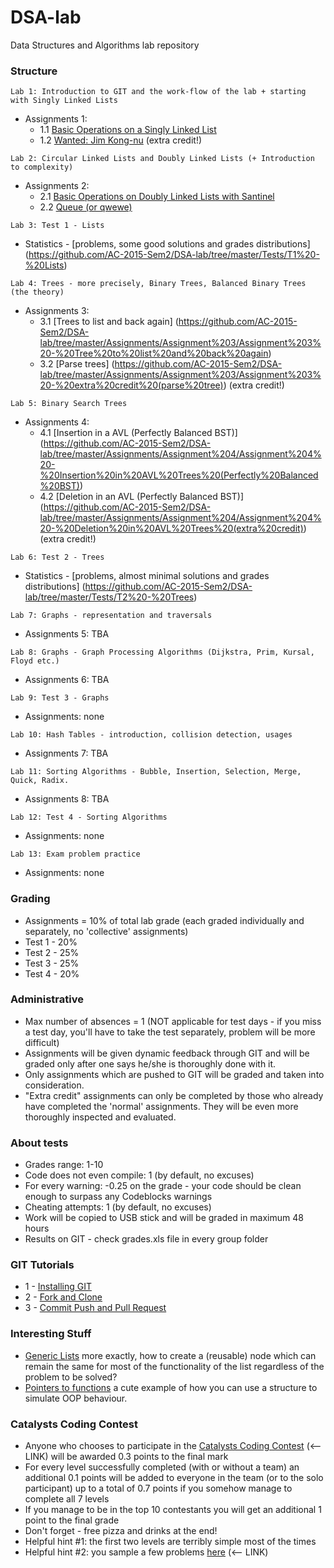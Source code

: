 # DSA-lab

Data Structures and Algorithms lab repository


### Structure

```
Lab 1: Introduction to GIT and the work-flow of the lab + starting with Singly Linked Lists
```
* Assignments 1:
	- 1.1 [Basic Operations on a Singly Linked List](https://github.com/AC-2015-Sem2/DSA-lab/tree/master/Assignments/Assignment%201/Assignment%201) 
	- 1.2 [Wanted: Jim Kong-nu](https://github.com/AC-2015-Sem2/DSA-lab/tree/master/Assignments/Assignment%201/Assignment%201%20-%20extra%20credit) (extra credit!)

```
Lab 2: Circular Linked Lists and Doubly Linked Lists (+ Introduction to complexity)
```
* Assignments 2:
	- 2.1 [Basic Operations on Doubly Linked Lists with Santinel](https://github.com/AC-2015-Sem2/DSA-lab/tree/master/Assignments/Assignment%202/Assignment%202.1%20-%20doubly%20linked%20lists)
	- 2.2 [Queue (or qwewe)](https://github.com/AC-2015-Sem2/DSA-lab/tree/master/Assignments/Assignment%202/Assignment%202.2%20-%20queue)

```
Lab 3: Test 1 - Lists
```
* Statistics - [problems, some good solutions and grades distributions] (https://github.com/AC-2015-Sem2/DSA-lab/tree/master/Tests/T1%20-%20Lists)

```
Lab 4: Trees - more precisely, Binary Trees, Balanced Binary Trees (the theory)
```
* Assignments 3: 
	- 3.1 [Trees to list and back again] (https://github.com/AC-2015-Sem2/DSA-lab/tree/master/Assignments/Assignment%203/Assignment%203%20-%20Tree%20to%20list%20and%20back%20again)
	- 3.2 [Parse trees] (https://github.com/AC-2015-Sem2/DSA-lab/tree/master/Assignments/Assignment%203/Assignment%203%20-%20extra%20credit%20(parse%20tree)) (extra credit!)

```
Lab 5: Binary Search Trees
```
* Assignments 4: 
	- 4.1 [Insertion in a AVL (Perfectly Balanced BST)] (https://github.com/AC-2015-Sem2/DSA-lab/tree/master/Assignments/Assignment%204/Assignment%204%20-%20Insertion%20in%20AVL%20Trees%20(Perfectly%20Balanced%20BST))
	- 4.2 [Deletion in an AVL (Perfectly Balanced BST)] (https://github.com/AC-2015-Sem2/DSA-lab/tree/master/Assignments/Assignment%204/Assignment%204%20-%20Deletion%20in%20AVL%20Trees%20(extra%20credit)) (extra credit!)

```
Lab 6: Test 2 - Trees
```
* Statistics - [problems, almost minimal solutions and grades distributions] (https://github.com/AC-2015-Sem2/DSA-lab/tree/master/Tests/T2%20-%20Trees)

```
Lab 7: Graphs - representation and traversals
```
* Assignments 5: TBA

```
Lab 8: Graphs - Graph Processing Algorithms (Dijkstra, Prim, Kursal, Floyd etc.)
```
* Assignments 6: TBA

```
Lab 9: Test 3 - Graphs
```
* Assignments: none

```
Lab 10: Hash Tables - introduction, collision detection, usages
```
* Assignments 7: TBA


```
Lab 11: Sorting Algorithms - Bubble, Insertion, Selection, Merge, Quick, Radix.
```
* Assignments 8: TBA

```
Lab 12: Test 4 - Sorting Algorithms
```
* Assignments: none

```
Lab 13: Exam problem practice
```
* Assignments: none


### Grading

* Assignments = 10% of total lab grade (each graded individually and separately, no 'collective' assignments)
* Test 1 - 20%
* Test 2 - 25%
* Test 3 - 25%
* Test 4 - 20%


### Administrative

* Max number of absences = 1 (NOT applicable for test days - if you miss a test day, you'll have to take the test separately, problem will be more difficult)
* Assignments will be given dynamic feedback through GIT and will be graded only after one says he/she is thoroughly done with it.
* Only assignments which are pushed to GIT will be graded and taken into consideration.
* "Extra credit" assignments can only be completed by those who already have completed the 'normal' assignments. They will be even more thoroughly inspected and evaluated.

### About tests

* Grades range: 1-10
* Code does not even compile: 1 (by default, no excuses)
* For every warning: -0.25 on the grade - your code should be clean enough to surpass any Codeblocks warnings
* Cheating attempts: 1 (by default, no excuses)
* Work will be copied to USB stick and will be graded in maximum 48 hours
* Results on GIT - check grades.xls file in every group folder


### GIT Tutorials

* 1 - [Installing GIT](https://www.youtube.com/watch?v=4ZNYfbXnpXQ&list=PLxDrAnoepRN2OXJ4boGqPF0LIADjWGqe7&index=1)
* 2 - [Fork and Clone](https://www.youtube.com/watch?v=mJQAfbARvMI&index=2&list=PLxDrAnoepRN2OXJ4boGqPF0LIADjWGqe7)
* 3 - [Commit Push and Pull Request](https://www.youtube.com/watch?v=nPq0yClIDhM&index=3&list=PLxDrAnoepRN2OXJ4boGqPF0LIADjWGqe7)


### Interesting Stuff

* [Generic Lists](https://github.com/AC-2015-Sem2/DSA-lab/tree/master/Interesting%20Stuff/GenericLists) more exactly, how to create a (reusable) node which can remain the same for most of the functionality of the list regardless of the problem to be solved?
* [Pointers to functions](https://github.com/AC-2015-Sem2/DSA-lab/tree/master/Interesting%20Stuff/PointersToFunctions) a cute example of how you can use a structure to simulate OOP behaviour.



### Catalysts Coding Contest

* Anyone who chooses to participate in the [Catalysts Coding Contest](https://www.facebook.com/events/397457320436013/) (<-- LINK) will be awarded 0.3 points to the final mark
* For every level successfully completed (with or without a team) an additional 0.1 points will be added to everyone in the team (or to the solo participant) up to a total of 0.7 points if you somehow manage to complete all 7 levels
* If you manage to be in the top 10 contestants you will get an additional 1 point to the final grade
* Don't forget - free pizza and drinks at the end!
* Helpful hint #1: the first two levels are terribly simple most of the times
* Helpful hint #2: you sample a few problems [here](http://contest.catalysts.cc/en/) (<-- LINK) 